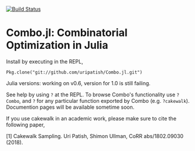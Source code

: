 [![Build Status](https://travis-ci.org/uripatish/Combo.jl.svg?branch=master)](https://travis-ci.org/uripatish/Combo.jl)

# Combo.jl: Combinatorial Optimization in Julia

Install by executing in the REPL,

`Pkg.clone("git://github.com/uripatish/Combo.jl.git")`

Julia versions: working on v0.6, version for 1.0 is still failing. 

See help by using `?` at the REPL. To browse Combo's functionality use `?Combo`, and `?` for any particular function exported by Combo (e.g. `?cakewalk`). Documention pages will be available sometime soon. 

If you use cakewalk in an academic work, please make sure to cite the following paper, 

[1] Cakewalk Sampling. Uri Patish, Shimon Ullman, CoRR abs/1802.09030 (2018).
